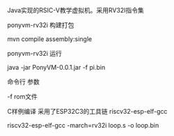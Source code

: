 Java实现的RSIC-V教学虚拟机。采用RV32I指令集

ponyvm-rv32i 构建打包

mvn compile assembly:single

ponyvm-rv32i 运行

java -jar PonyVM-0.0.1.jar -f pi.bin

命令行 参数

-f rom文件

C样例编译 采用了ESP32C3的工具链 riscv32-esp-elf-gcc

riscv32-esp-elf-gcc -march=rv32i loop.s -o loop.bin
